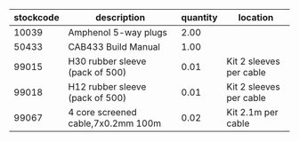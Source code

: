 |stockcode|description|quantity|location|
|---------|-----------|--------|--------|
|10039|Amphenol 5-way plugs|2.00||
|50433|CAB433 Build Manual|1.00||
|99015|H30 rubber sleeve (pack of 500)|0.01|Kit 2 sleeves per cable|
|99018|H12 rubber sleeve (pack of 500)|0.01|Kit 2 sleeves per cable|
|99067|4 core screened cable,7x0.2mm 100m|0.02|Kit 2.1m per cable |
